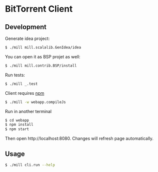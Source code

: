 BitTorrent Client
=================

Development
-----------

Generate idea project:
```sh
$ ./mill mill.scalalib.GenIdea/idea
```
You can open it as BSP projet as well:
```sh
$ ./mill mill.contrib.BSP/install
```

Run tests:
```sh
$ ./mill _.test
```

Client requires [npm](https://www.npmjs.com/)
```sh
$ ./mill -w webapp.compileJs
```
Run in another terminal
```sh
$ cd webapp
$ npm install
$ npm start
```
Then open http://localhost:8080. Changes will refresh page automatically.

Usage
-----

```sh
$ ./mill cli.run --help
```
